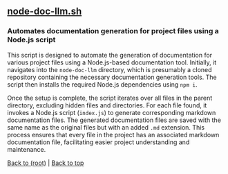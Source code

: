 ## [node-doc-llm.sh](node-doc-llm.sh)

### Automates documentation generation for project files using a Node.js script

This script is designed to automate the generation of documentation for various project files using a Node.js-based documentation tool. Initially, it navigates into the `node-doc-llm` directory, which is presumably a cloned repository containing the necessary documentation generation tools. The script then installs the required Node.js dependencies using `npm i`.

Once the setup is complete, the script iterates over all files in the parent directory, excluding hidden files and directories. For each file found, it invokes a Node.js script (`index.js`) to generate corresponding markdown documentation files. The generated documentation files are saved with the same name as the original files but with an added `.md` extension. This process ensures that every file in the project has an associated markdown documentation file, facilitating easier project understanding and maintenance.

[Back to (root)](#root) | [Back to top](#table-of-contents)

